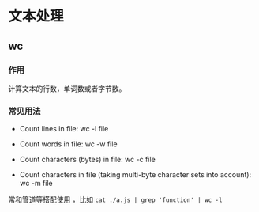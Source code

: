 # 文本处理

## wc

### 作用

计算文本的行数，单词数或者字节数。

### 常见用法

- Count lines in file:
  wc -l file

- Count words in file:
  wc -w file

- Count characters (bytes) in file:
  wc -c file

- Count characters in file (taking multi-byte character sets into account):
  wc -m file
  
常和管道等搭配使用 ，比如 `cat ./a.js | grep 'function' | wc -l`

